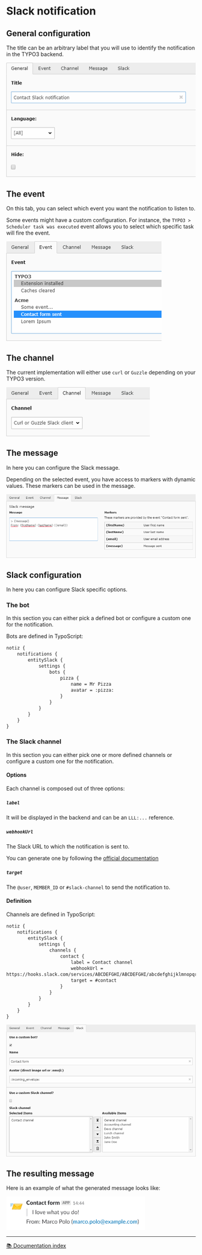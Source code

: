 # Slack notification


## General configuration

The title can be an arbitrary label that you will use to identify the
notification in the TYPO3 backend.

![General tab][tab-general]


## The event

On this tab, you can select which event you want the notification to listen to.

Some events might have a custom configuration. For instance, the
`TYPO3 > Scheduler task was executed` event allows you to select which specific
task will fire the event.

![Event tab][tab-event]


## The channel

The current implementation will either use `curl` or `Guzzle` depending on your
TYPO3 version.

![Channel tab][tab-channel]


## The message

In here you can configure the Slack message.

Depending on the selected event, you have access to markers with dynamic values.
These markers can be used in the message.

![Message tab][tab-message]

## Slack configuration

In here you can configure Slack specific options.

### The bot

In this section you can either pick a defined bot or configure a custom one for
the notification.

Bots are defined in TypoScript:

```typoscript
notiz {
    notifications {
        entitySlack {
            settings {
                bots {
                    pizza {
                        name = Mr Pizza
                        avatar = :pizza:
                    }
                }
            }
        }
    }
}
```

### The Slack channel

In this section you can either pick one or more defined channels or configure a
custom one for the notification.


#### Options

Each channel is composed out of three options:

##### `label`

It will be displayed in the backend and can be an `LLL:...` reference.

##### `webhookUrl`

The Slack URL to which the notification is sent to.

You can generate one by following the [official documentation][webhook-doc]
 
##### `target`

The `@user`, `MEMBER_ID` or `#slack-channel` to send the notification to.

#### Definition

Channels are defined in TypoScript:

```typoscript
notiz {
    notifications {
        entitySlack {
            settings {
                channels {
                    contact {
                        label = Contact channel
                        webhookUrl = https://hooks.slack.com/services/ABCDEFGHI/ABCDEFGHI/abcdefghijklmnopqrstuvw
                        target = #contact
                    }
                }
            }
        }
    }
}
```

![Slack tab][tab-slack]

## The resulting message

Here is an example of what the generated message looks like:

![Slack example][example]

---

[:books: Documentation index](../README.md)

[tab-general]: ../Images/SlackNotification/slack-general.png
[tab-event]: ../Images/SlackNotification/slack-event.png
[tab-channel]: ../Images/SlackNotification/slack-channel.png
[tab-message]: ../Images/SlackNotification/slack-message.png
[tab-slack]: ../Images/SlackNotification/slack-slack.png
[example]: ../Images/SlackNotification/slack-result.png
[webhook-doc]: https://api.slack.com/incoming-webhooks
